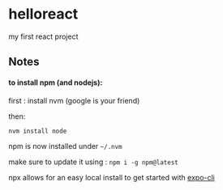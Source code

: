 # helloreact
my first react project
## Notes
#### to install npm (and nodejs):
first : install nvm (google is your friend)

then:

`nvm install node`

npm is now installed under `~/.nvm`

make sure to update it using : `npm i -g npm@latest`

npx allows for an easy local install to get started with [expo-cli](https://docs.expo.dev/workflow/expo-cli/#install)